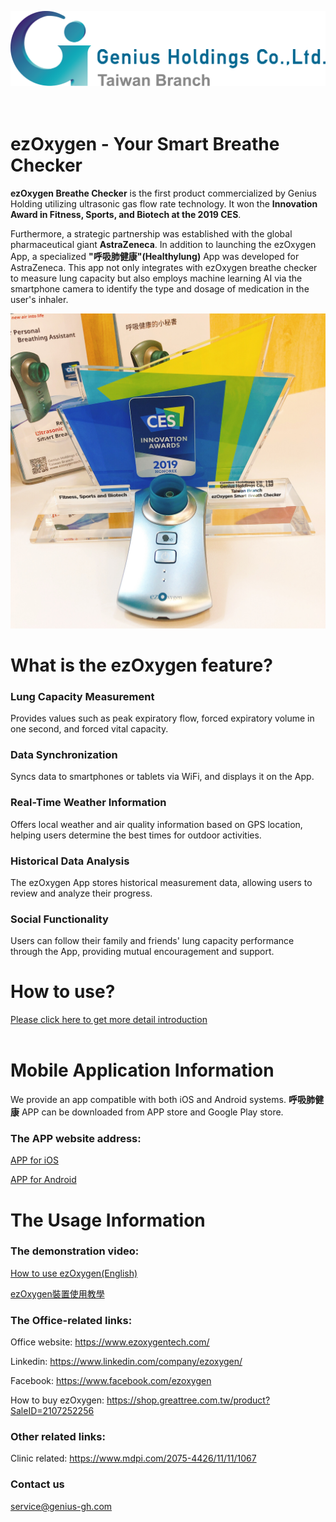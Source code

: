![](https://github.com/ezoxygenTeam/ezOxygen/blob/main/photo/GH_LOGO(E).png)
<br>
<br>
<br>
# ezOxygen - Your Smart Breathe Checker

 **ezOxygen Breathe Checker** is the first product commercialized by Genius Holding utilizing ultrasonic gas flow rate technology. It won the **Innovation Award in Fitness, Sports, and Biotech at the 2019 CES**.  
 
Furthermore, a strategic partnership was established with the global pharmaceutical giant **AstraZeneca**. In addition to launching the ezOxygen App, a specialized **"呼吸肺健康"(Healthylung)** App was developed for AstraZeneca. This app not only integrates with ezOxygen breathe checker to measure lung capacity but also employs machine learning AI via the smartphone camera to identify the type and dosage of medication in the user's inhaler.

![](https://github.com/ezoxygenTeam/ezOxygen/blob/main/photo/exOxygen_1.jpg)

# What is the ezOxygen feature?

### Lung Capacity Measurement  
Provides values such as peak expiratory flow, forced expiratory volume in one second, and forced vital capacity.  
### Data Synchronization  
Syncs data to smartphones or tablets via WiFi, and displays it on the App.  
### Real-Time Weather Information  
Offers local weather and air quality information based on GPS location, helping users determine the best times for outdoor activities.  
### Historical Data Analysis  
The ezOxygen App stores historical measurement data, allowing users to review and analyze their progress.  
### Social Functionality  
Users can follow their family and friends' lung capacity performance through the App, providing mutual encouragement and support.  

# How to use?

[Please click here to get more detail introduction](https://github.com/ezoxygenTeam/ezOxygen/blob/main/operate%20introduction/operate_info.md)
<br>
<br>

# Mobile Application Information

We provide an app compatible with both iOS and Android systems. **呼吸肺健康** APP can be downloaded from APP store and Google Play store.

### The APP website address:  

[APP for iOS](https://apps.apple.com/tw/app/%E5%91%BC%E5%90%B8%E8%82%BA%E5%81%A5%E5%BA%B7/id1512962926)  

[APP for Android](https://play.google.com/store/apps/details?id=app.winshare.www.breath_app&hl=zh&gl=US)


# The Usage Information

### The demonstration video:

[How to use ezOxygen(English)](https://www.youtube.com/watch?v=LXfX2agMnWc)  

[ezOxygen裝置使用教學](https://www.youtube.com/watch?v=UFi-iH_Rb50)  


### The Office-related links:

Office website: https://www.ezoxygentech.com/  

Linkedin: https://www.linkedin.com/company/ezoxygen/  

Facebook: https://www.facebook.com/ezoxygen  

How to buy ezOxygen: https://shop.greattree.com.tw/product?SaleID=2107252256


### Other related links:
 
Clinic related: https://www.mdpi.com/2075-4426/11/11/1067  


### Contact us
service@genius-gh.com



